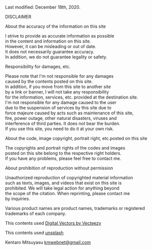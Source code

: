 Last modified: December 18th, 2020.

DISCLAIMER

About the accuracy of the information on this site

I strive to provide as accurate information as possible  
in the content and information on this site.  
However, it can be misleading or out of date.  
It does not necessarily guarantee accuracy.  
In addition, we do not guarantee legality or safety.

Responsibility for damages, etc.

Please note that I'm not responsible for any damages  
caused by the contents posted on this site.  
In addition, if you move from this site to another site  
by a link or banner, I will not take any responsibility  
for the information, services, etc. provided at the destination site.  
I'm not responsible for any damage caused to the user  
due to the suspension of services by this site due to  
force majeure caused by acts such as maintenance of this site,  
fire, power outage, other natural disasters, viruses and  
interference of third parties. It does not bear the burden.  
If you use this site, you need to do it at your own risk.

About the code, image copyright, portrait right, etc.posted on this site

The copyrights and portrait rights of the codes and images  
posted on this site belong to the respective right holders.  
If you have any problems, please feel free to contact me.

About prohibition of reproduction without permission

Unauthorized reproduction of copyrighted material information  
such as texts, images, and videos that exist on this site is  
prohibited. We will take legal action for anything beyond  
the scope of the citation. When reprinting, please contact me  
by inquiries.

Various product names are product names, trademarks or registered trademarks of each company.

This contents used [Digital Vectors by Vecteezy](https://www.vecteezy.com/free-vector/digital)

This contents used [unsplash](https://unsplash.com/)

Kentaro Mitsuyasu kmwebnet@gmail.com
